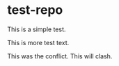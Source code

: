 # test-repo

This is a simple test.

This is more test text.

This was the conflict.
This will clash.
